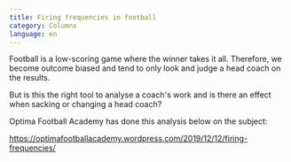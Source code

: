```yaml
---
title: Firing frequencies in football
category: Columns
language: en
---
```

Football is a low-scoring game where the winner takes it all. Therefore, we become outcome biased and tend to only look and judge a head coach on the results. 

But is this the right tool to analyse a coach's work and is there an effect when sacking or changing a head coach? 

Optima Football Academy has done this analysis below on the subject:

<https://optimafootballacademy.wordpress.com/2019/12/12/firing-frequencies/>
